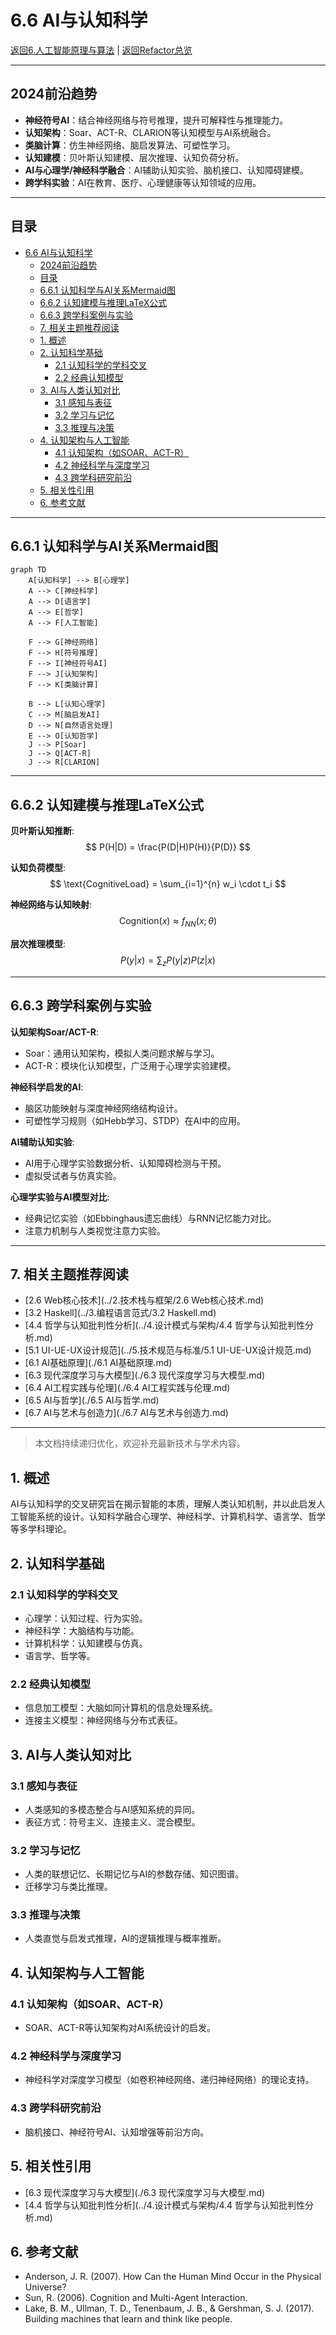# 6.6 AI与认知科学

[返回6.人工智能原理与算法](./README.md) | [返回Refactor总览](../README.md)

---

## 2024前沿趋势

- **神经符号AI**：结合神经网络与符号推理，提升可解释性与推理能力。
- **认知架构**：Soar、ACT-R、CLARION等认知模型与AI系统融合。
- **类脑计算**：仿生神经网络、脑启发算法、可塑性学习。
- **认知建模**：贝叶斯认知建模、层次推理、认知负荷分析。
- **AI与心理学/神经科学融合**：AI辅助认知实验、脑机接口、认知障碍建模。
- **跨学科实验**：AI在教育、医疗、心理健康等认知领域的应用。

---

## 目录

- [6.6 AI与认知科学](#66-ai与认知科学)
  - [2024前沿趋势](#2024前沿趋势)
  - [目录](#目录)
  - [6.6.1 认知科学与AI关系Mermaid图](#661-认知科学与ai关系mermaid图)
  - [6.6.2 认知建模与推理LaTeX公式](#662-认知建模与推理latex公式)
  - [6.6.3 跨学科案例与实验](#663-跨学科案例与实验)
  - [7. 相关主题推荐阅读](#7-相关主题推荐阅读)
  - [1. 概述](#1-概述)
  - [2. 认知科学基础](#2-认知科学基础)
    - [2.1 认知科学的学科交叉](#21-认知科学的学科交叉)
    - [2.2 经典认知模型](#22-经典认知模型)
  - [3. AI与人类认知对比](#3-ai与人类认知对比)
    - [3.1 感知与表征](#31-感知与表征)
    - [3.2 学习与记忆](#32-学习与记忆)
    - [3.3 推理与决策](#33-推理与决策)
  - [4. 认知架构与人工智能](#4-认知架构与人工智能)
    - [4.1 认知架构（如SOAR、ACT-R）](#41-认知架构如soaract-r)
    - [4.2 神经科学与深度学习](#42-神经科学与深度学习)
    - [4.3 跨学科研究前沿](#43-跨学科研究前沿)
  - [5. 相关性引用](#5-相关性引用)
  - [6. 参考文献](#6-参考文献)

---

## 6.6.1 认知科学与AI关系Mermaid图

```mermaid
graph TD
    A[认知科学] --> B[心理学]
    A --> C[神经科学]
    A --> D[语言学]
    A --> E[哲学]
    A --> F[人工智能]
    
    F --> G[神经网络]
    F --> H[符号推理]
    F --> I[神经符号AI]
    F --> J[认知架构]
    F --> K[类脑计算]
    
    B --> L[认知心理学]
    C --> M[脑启发AI]
    D --> N[自然语言处理]
    E --> O[认知哲学]
    J --> P[Soar]
    J --> Q[ACT-R]
    J --> R[CLARION]
```

---

## 6.6.2 认知建模与推理LaTeX公式

**贝叶斯认知推断**:
$$
P(H|D) = \frac{P(D|H)P(H)}{P(D)}
$$

**认知负荷模型**:
$$
\text{CognitiveLoad} = \sum_{i=1}^{n} w_i \cdot t_i
$$

**神经网络与认知映射**:
$$
\text{Cognition}(x) \approx f_{NN}(x; \theta)
$$

**层次推理模型**:
$$
P(y|x) = \sum_{z} P(y|z)P(z|x)
$$

---

## 6.6.3 跨学科案例与实验

**认知架构Soar/ACT-R**:

- Soar：通用认知架构，模拟人类问题求解与学习。
- ACT-R：模块化认知模型，广泛用于心理学实验建模。

**神经科学启发的AI**:

- 脑区功能映射与深度神经网络结构设计。
- 可塑性学习规则（如Hebb学习、STDP）在AI中的应用。

**AI辅助认知实验**:

- AI用于心理学实验数据分析、认知障碍检测与干预。
- 虚拟受试者与仿真实验。

**心理学实验与AI模型对比**:

- 经典记忆实验（如Ebbinghaus遗忘曲线）与RNN记忆能力对比。
- 注意力机制与人类视觉注意力实验。

---

## 7. 相关主题推荐阅读

- [2.6 Web核心技术](../2.技术栈与框架/2.6 Web核心技术.md)
- [3.2 Haskell](../3.编程语言范式/3.2 Haskell.md)
- [4.4 哲学与认知批判性分析](../4.设计模式与架构/4.4 哲学与认知批判性分析.md)
- [5.1 UI-UE-UX设计规范](../5.技术规范与标准/5.1 UI-UE-UX设计规范.md)
- [6.1 AI基础原理](./6.1 AI基础原理.md)
- [6.3 现代深度学习与大模型](./6.3 现代深度学习与大模型.md)
- [6.4 AI工程实践与伦理](./6.4 AI工程实践与伦理.md)
- [6.5 AI与哲学](./6.5 AI与哲学.md)
- [6.7 AI与艺术与创造力](./6.7 AI与艺术与创造力.md)

---

> 本文档持续递归优化，欢迎补充最新技术与学术内容。

## 1. 概述

AI与认知科学的交叉研究旨在揭示智能的本质，理解人类认知机制，并以此启发人工智能系统的设计。认知科学融合心理学、神经科学、计算机科学、语言学、哲学等多学科理论。

## 2. 认知科学基础

### 2.1 认知科学的学科交叉

- 心理学：认知过程、行为实验。
- 神经科学：大脑结构与功能。
- 计算机科学：认知建模与仿真。
- 语言学、哲学等。

### 2.2 经典认知模型

- 信息加工模型：大脑如同计算机的信息处理系统。
- 连接主义模型：神经网络与分布式表征。

## 3. AI与人类认知对比

### 3.1 感知与表征

- 人类感知的多模态整合与AI感知系统的异同。
- 表征方式：符号主义、连接主义、混合模型。

### 3.2 学习与记忆

- 人类的联想记忆、长期记忆与AI的参数存储、知识图谱。
- 迁移学习与类比推理。

### 3.3 推理与决策

- 人类直觉与启发式推理，AI的逻辑推理与概率推断。

## 4. 认知架构与人工智能

### 4.1 认知架构（如SOAR、ACT-R）

- SOAR、ACT-R等认知架构对AI系统设计的启发。

### 4.2 神经科学与深度学习

- 神经科学对深度学习模型（如卷积神经网络、递归神经网络）的理论支持。

### 4.3 跨学科研究前沿

- 脑机接口、神经符号AI、认知增强等前沿方向。

## 5. 相关性引用

- [6.3 现代深度学习与大模型](./6.3 现代深度学习与大模型.md)
- [4.4 哲学与认知批判性分析](../4.设计模式与架构/4.4 哲学与认知批判性分析.md)

## 6. 参考文献

- Anderson, J. R. (2007). How Can the Human Mind Occur in the Physical Universe?
- Sun, R. (2006). Cognition and Multi-Agent Interaction.
- Lake, B. M., Ullman, T. D., Tenenbaum, J. B., & Gershman, S. J. (2017). Building machines that learn and think like people.
